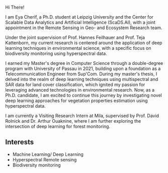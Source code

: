 Hi There!

I am Eya Cherif, a Ph.D. student at Leipzig University and the Center for Scalable Data Analytics and Artificial Intelligence (ScaDS.AI), with a joint appointment in the Remote Sensing in Geo- and Ecosystem Research team. 

Under the joint supervision of Prof. Hannes Feilhauer and Prof. Teja Kattenborn, my current research is centered around the application of deep learning techniques in environmental science, with a specific focus on biodiversity monitoring using hyperspectral data. 

I earned my Master's degree in Computer Science through a double-degree program with University of Passau in 2021, building upon a foundation as a Telecommunication Engineer from Sup'Com. During my master's thesis, I delved into the realm of deep learning techniques using multispectral and SAR data for land cover classification, which ignited my passion for leveraging advanced technologies in environmental research. Now, as a Ph.D. candidate, I am excited to continue this journey by investigating novel deep learning approaches for vegetation properties estimation using hyperspectral data.

I am currently a Visiting Research Intern at Mila, supervised by Prof. David Rolnick and Dr. Arthur Ouaknine, where I am further exploring the intersection of deep learning for forest monitoring.

## Interests
* Machine Learning/ Deep Learning
* Hyperspectral Remote sensing
* Biodiversity monitoring